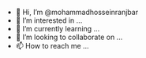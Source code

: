 - 👋 Hi, I’m @mohammadhosseinranjbar
- 👀 I’m interested in ...
- 🌱 I’m currently learning ...
- 💞️ I’m looking to collaborate on ...
- 📫 How to reach me ...

<!---
mohammadhosseinranjbar/mohammadhosseinranjbar is a ✨ special ✨ repository because its `README.md` (this file) appears on your GitHub profile.
You can click the Preview link to take a look at your changes.
--->
